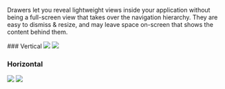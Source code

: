 Drawers let you reveal lightweight views inside your application without being a full-screen view that takes over the navigation hierarchy. They are easy to dismiss & resize, and may leave space on-screen that shows the content behind them.

<DisplayToggle onText="Dark" offText="Light" label="Theme Switcher">
### Vertical

<img className="off" src="https://res.cdn.office.net/files/fabric-cdn-prod_20230126.003/fabric-website/images/controls/ios/updated/img_drawer_03_floatingsheet_light.png?text=LightMode" />
<img className="on" src="https://res.cdn.office.net/files/fabric-cdn-prod_20230126.003/fabric-website/images/controls/ios/updated/img_drawer_03_floatingsheet_dark.png?text=DarkMode" />

### Horizontal

<img className="off" src="https://res.cdn.office.net/files/fabric-cdn-prod_20230126.003/fabric-website/images/controls/ios/updated/img_drawer_04_leftrightsheet_light.png?text=LightMode" />
<img className="on" src="https://res.cdn.office.net/files/fabric-cdn-prod_20230126.003/fabric-website/images/controls/ios/updated/img_drawer_04_leftrightsheet_dark.png?text=DarkMode" />

</DisplayToggle>
